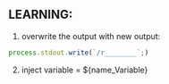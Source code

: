 ## LEARNING:

1. overwrite the output with new output:
``` javascript
process.stdout.write(`/r________`;)
```
2. inject variable = ${name_Variable}